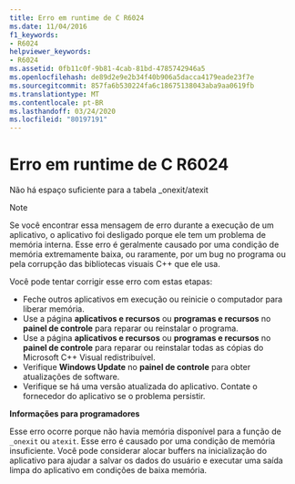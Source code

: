 ```yaml
---
title: Erro em runtime de C R6024
ms.date: 11/04/2016
f1_keywords:
- R6024
helpviewer_keywords:
- R6024
ms.assetid: 0fb11c0f-9b81-4cab-81bd-4785742946a5
ms.openlocfilehash: de89d2e9e2b34f40b906a5dacca4179eade23f7e
ms.sourcegitcommit: 857fa6b530224fa6c18675138043aba9aa0619fb
ms.translationtype: MT
ms.contentlocale: pt-BR
ms.lasthandoff: 03/24/2020
ms.locfileid: "80197191"
---
```

# <a name="c-runtime-error-r6024"></a>Erro em runtime de C R6024

Não há espaço suficiente para a tabela _onexit/atexit

> [!NOTE]
> Se você encontrar essa mensagem de erro durante a execução de um aplicativo, o aplicativo foi desligado porque ele tem um problema de memória interna. Esse erro é geralmente causado por uma condição de memória extremamente baixa, ou raramente, por um bug no programa ou pela corrupção das bibliotecas visuais C++ que ele usa.
>
> Você pode tentar corrigir esse erro com estas etapas:
>
> - Feche outros aplicativos em execução ou reinicie o computador para liberar memória.
> - Use a página **aplicativos e recursos** ou **programas e recursos** no **painel de controle** para reparar ou reinstalar o programa.
> - Use a página **aplicativos e recursos** ou **programas e recursos** no **painel de controle** para reparar ou reinstalar todas as cópias do Microsoft C++ Visual redistribuível.
> - Verifique **Windows Update** no **painel de controle** para obter atualizações de software.
> - Verifique se há uma versão atualizada do aplicativo. Contate o fornecedor do aplicativo se o problema persistir.

**Informações para programadores**

Esse erro ocorre porque não havia memória disponível para a função de `_onexit` ou `atexit`. Esse erro é causado por uma condição de memória insuficiente. Você pode considerar alocar buffers na inicialização do aplicativo para ajudar a salvar os dados do usuário e executar uma saída limpa do aplicativo em condições de baixa memória.
